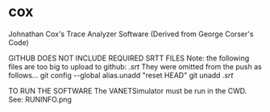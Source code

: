 # cox
Johnathan Cox's Trace Analyzer Software (Derived from George Corser's Code)

GITHUB DOES NOT INCLUDE REQUIRED SRTT FILES
Note: the following files are too big to upload to github: *.srt*
They were omitted from the push as follows...
git config --global alias.unadd "reset HEAD"
git unadd *.srt*

TO RUN THE SOFTWARE 
The VANETSimulator must be run in the CWD. See: RUNINFO.png